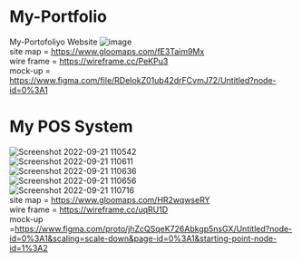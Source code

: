 # My-Portfolio<br>
My-Portofoliyo Website
![image](https://user-images.githubusercontent.com/101160353/181179323-4a6cc38a-fb96-4dbd-b7f4-26d8d6a42f2a.png)
<br>
site map = https://www.gloomaps.com/fE3Taim9Mx <br>
wire frame = https://wireframe.cc/PeKPu3<br>
mock-up = https://www.figma.com/file/RDeIokZ01ub42drFCvmJ72/Untitled?node-id=0%3A1


# My POS System<br>
![Screenshot 2022-09-21 110542](https://user-images.githubusercontent.com/101160353/191422920-ecc16e15-846d-4814-be03-5e696ac9eb5d.png)<br>
![Screenshot 2022-09-21 110611](https://user-images.githubusercontent.com/101160353/191422945-6cf04f48-0e5b-40c9-b90b-8ddafad5774b.png)<br>
![Screenshot 2022-09-21 110636](https://user-images.githubusercontent.com/101160353/191422953-9db1c229-6062-4dbc-9770-1c7662b157f7.png)<br>
![Screenshot 2022-09-21 110656](https://user-images.githubusercontent.com/101160353/191422959-43ff7fae-8e3d-4b04-8973-96ebcb944c51.png)<br>
![Screenshot 2022-09-21 110716](https://user-images.githubusercontent.com/101160353/191422971-ecacae7a-bf5c-4095-994c-8a521fb50b6c.png)<br>
site map = https://www.gloomaps.com/HR2wqwseRY <br>
wire frame = https://wireframe.cc/uqRU1D<br>
mock-up =https://www.figma.com/proto/jhZcQSqeK726Abkgp5nsGX/Untitled?node-id=0%3A1&scaling=scale-down&page-id=0%3A1&starting-point-node-id=1%3A2
